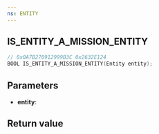 ```yaml
---
ns: ENTITY
---
```

## IS_ENTITY_A_MISSION_ENTITY

```c
// 0x0A7B270912999B3C 0x2632E124
BOOL IS_ENTITY_A_MISSION_ENTITY(Entity entity);
```


## Parameters
* **entity**: 

## Return value
